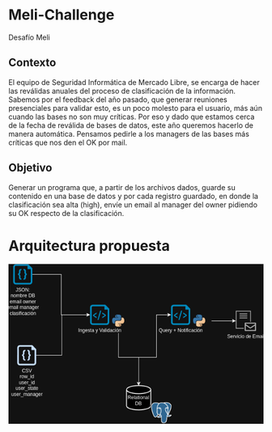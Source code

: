 # Meli-Challenge

Desafío Meli

## Contexto

El equipo de Seguridad Informática de Mercado Libre, se encarga de hacer las reválidas anuales del proceso
de clasificación de la información. Sabemos por el feedback del año pasado, que generar reuniones
presenciales para validar esto, es un poco molesto para el usuario, más aún cuando las bases no son muy
críticas. Por eso y dado que estamos cerca de la fecha de reválida de bases de datos, este año queremos
hacerlo de manera automática. Pensamos pedirle a los managers de las bases más críticas que nos den el
OK por mail.

## Objetivo

Generar un programa que, a partir de los archivos dados, guarde su contenido en una base de datos y por
cada registro guardado, en donde la clasificación sea alta (high), envíe un email al manager del owner
pidiendo su OK respecto de la clasificación.

# Arquitectura propuesta

![](draft_diagrama_solucion.png)
